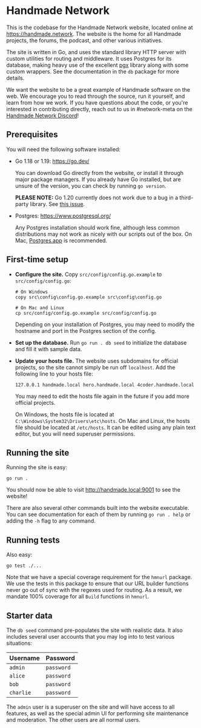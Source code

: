 # Handmade Network

This is the codebase for the Handmade Network website, located online at https://handmade.network. The website is the home for all Handmade projects, the forums, the podcast, and other various initiatives.

The site is written in Go, and uses the standard library HTTP server with custom utilities for routing and middleware. It uses Postgres for its database, making heavy use of the excellent [pgx](https://github.com/jackc/pgx) library along with some custom wrappers. See the documentation in the `db` package for more details.

We want the website to be a great example of Handmade software on the web. We encourage you to read through the source, run it yourself, and learn from how we work. If you have questions about the code, or you're interested in contributing directly, reach out to us in #network-meta on the [Handmade Network Discord](https://discord.gg/hmn)!

## Prerequisites

You will need the following software installed:

- Go 1.18 or 1.19: https://go.dev/

    You can download Go directly from the website, or install it through major package managers. If you already have Go installed, but are unsure of the version, you can check by running `go version`.

    **PLEASE NOTE:** Go 1.20 currently does not work due to a bug in a third-party library. See [this issue](https://git.handmade.network/hmn/hmn/issues/59#issuecomment-1335).

- Postgres: https://www.postgresql.org/

    Any Postgres installation should work fine, although less common distributions may not work as nicely with our scripts out of the box. On Mac, [Postgres.app](https://postgresapp.com/) is recommended.

## First-time setup

- **Configure the site.** Copy `src/config/config.go.example` to `src/config/config.go`:

    ```
    # On Windows
    copy src\config\config.go.example src\config\config.go

    # On Mac and Linux
    cp src/config/config.go.example src/config/config.go
    ```

    Depending on your installation of Postgres, you may need to modify the hostname and port in the Postgres section of the config.

- **Set up the database.** Run `go run . db seed` to initialize the database and fill it with sample data.

- **Update your hosts file.** The website uses subdomains for official projects, so the site cannot simply be run off `localhost`. Add the following
line to your hosts file:

    ```
    127.0.0.1 handmade.local hero.handmade.local 4coder.handmade.local
    ```

    You may need to edit the hosts file again in the future if you add more official projects.

    On Windows, the hosts file is located at `C:\Windows\System32\Drivers\etc\hosts`. On Mac and Linux, the hosts file should be located at `/etc/hosts`. It can be edited using any plain text editor, but you will need superuser permissions.

## Running the site

Running the site is easy:

```
go run .
```

You should now be able to visit http://handmade.local:9001 to see the website!

There are also several other commands built into the website executable. You can see documentation for each of them by running `go run . help` or adding the `-h` flag to any command.

## Running tests

Also easy:

```
go test ./...
```

Note that we have a special coverage requirement for the `hmnurl` package. We use the tests in this package to ensure that our URL builder functions never go out of sync with the regexes used for routing. As a result, we mandate 100% coverage for all `Build` functions in `hmnurl`.

## Starter data

The `db seed` command pre-populates the site with realistic data. It also includes several user accounts that you may log into to test various situations:

| Username | Password |
| -------- | -------- |
| `admin` | `password` |
| `alice` | `password` |
| `bob` | `password` |
| `charlie` | `password` |

The `admin` user is a superuser on the site and will have access to all features, as well as the special admin UI for performing site maintenance and moderation. The other users are all normal users.
